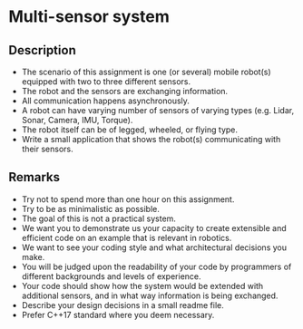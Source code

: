 # Multi-sensor system

## Description
- The scenario of this assignment is one (or several) mobile robot(s) equipped with two to three different sensors.
- The robot and the sensors are exchanging information.
- All communication happens asynchronously.
- A robot can have varying number of sensors of varying types (e.g. Lidar, Sonar, Camera, IMU, Torque).
- The robot itself can be of legged, wheeled, or flying type.
- Write a small application that shows the robot(s) communicating with their sensors.

## Remarks
- Try not to spend more than one hour on this assignment.
- Try to be as minimalistic as possible.
- The goal of this is not a practical system.
- We want you to demonstrate us your capacity to create extensible and efficient code on an example that is relevant in robotics.
- We want to see your coding style and what architectural decisions you make.
- You will be judged upon the readability of your code by programmers of different backgrounds and levels of experience.
- Your code should show how the system would be extended with additional sensors, and in what way information is being exchanged.
- Describe your design decisions in a small readme file.
- Prefer C++17 standard where you deem necessary.
